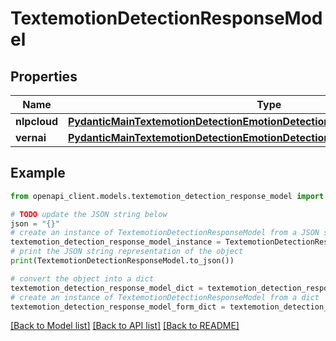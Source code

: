 # TextemotionDetectionResponseModel


## Properties

Name | Type | Description | Notes
------------ | ------------- | ------------- | -------------
**nlpcloud** | [**PydanticMainTextemotionDetectionEmotionDetectionDataClass94559370079616**](PydanticMainTextemotionDetectionEmotionDetectionDataClass94559370079616.md) |  | [optional] 
**vernai** | [**PydanticMainTextemotionDetectionEmotionDetectionDataClass94559370080560**](PydanticMainTextemotionDetectionEmotionDetectionDataClass94559370080560.md) |  | [optional] 

## Example

```python
from openapi_client.models.textemotion_detection_response_model import TextemotionDetectionResponseModel

# TODO update the JSON string below
json = "{}"
# create an instance of TextemotionDetectionResponseModel from a JSON string
textemotion_detection_response_model_instance = TextemotionDetectionResponseModel.from_json(json)
# print the JSON string representation of the object
print(TextemotionDetectionResponseModel.to_json())

# convert the object into a dict
textemotion_detection_response_model_dict = textemotion_detection_response_model_instance.to_dict()
# create an instance of TextemotionDetectionResponseModel from a dict
textemotion_detection_response_model_form_dict = textemotion_detection_response_model.from_dict(textemotion_detection_response_model_dict)
```
[[Back to Model list]](../README.md#documentation-for-models) [[Back to API list]](../README.md#documentation-for-api-endpoints) [[Back to README]](../README.md)


